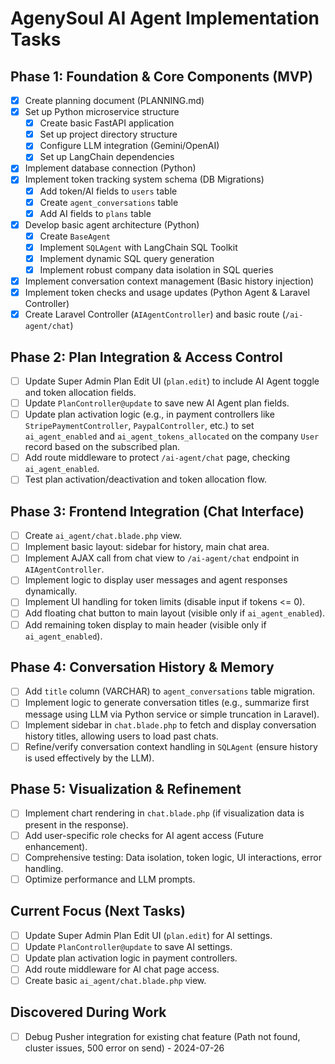 # AgenySoul AI Agent Implementation Tasks

## Phase 1: Foundation & Core Components (MVP)
- [x] Create planning document (PLANNING.md)
- [x] Set up Python microservice structure
  - [x] Create basic FastAPI application
  - [x] Set up project directory structure
  - [x] Configure LLM integration (Gemini/OpenAI)
  - [x] Set up LangChain dependencies
- [x] Implement database connection (Python)
- [x] Implement token tracking system schema (DB Migrations)
  - [x] Add token/AI fields to `users` table
  - [x] Create `agent_conversations` table
  - [x] Add AI fields to `plans` table
- [x] Develop basic agent architecture (Python)
  - [x] Create `BaseAgent`
  - [x] Implement `SQLAgent` with LangChain SQL Toolkit
  - [x] Implement dynamic SQL query generation
  - [x] Implement robust company data isolation in SQL queries
- [x] Implement conversation context management (Basic history injection)
- [x] Implement token checks and usage updates (Python Agent & Laravel Controller)
- [x] Create Laravel Controller (`AIAgentController`) and basic route (`/ai-agent/chat`)

## Phase 2: Plan Integration & Access Control
- [ ] Update Super Admin Plan Edit UI (`plan.edit`) to include AI Agent toggle and token allocation fields.
- [ ] Update `PlanController@update` to save new AI Agent plan fields.
- [ ] Update plan activation logic (e.g., in payment controllers like `StripePaymentController`, `PaypalController`, etc.) to set `ai_agent_enabled` and `ai_agent_tokens_allocated` on the company `User` record based on the subscribed plan.
- [ ] Add route middleware to protect `/ai-agent/chat` page, checking `ai_agent_enabled`.
- [ ] Test plan activation/deactivation and token allocation flow.

## Phase 3: Frontend Integration (Chat Interface)
- [ ] Create `ai_agent/chat.blade.php` view.
- [ ] Implement basic layout: sidebar for history, main chat area.
- [ ] Implement AJAX call from chat view to `/ai-agent/chat` endpoint in `AIAgentController`.
- [ ] Implement logic to display user messages and agent responses dynamically.
- [ ] Implement UI handling for token limits (disable input if tokens <= 0).
- [ ] Add floating chat button to main layout (visible only if `ai_agent_enabled`).
- [ ] Add remaining token display to main header (visible only if `ai_agent_enabled`).

## Phase 4: Conversation History & Memory
- [ ] Add `title` column (VARCHAR) to `agent_conversations` table migration.
- [ ] Implement logic to generate conversation titles (e.g., summarize first message using LLM via Python service or simple truncation in Laravel).
- [ ] Implement sidebar in `chat.blade.php` to fetch and display conversation history titles, allowing users to load past chats.
- [ ] Refine/verify conversation context handling in `SQLAgent` (ensure history is used effectively by the LLM).

## Phase 5: Visualization & Refinement
- [ ] Implement chart rendering in `chat.blade.php` (if visualization data is present in the response).
- [ ] Add user-specific role checks for AI agent access (Future enhancement).
- [ ] Comprehensive testing: Data isolation, token logic, UI interactions, error handling.
- [ ] Optimize performance and LLM prompts.

## Current Focus (Next Tasks)
- [ ] Update Super Admin Plan Edit UI (`plan.edit`) for AI settings.
- [ ] Update `PlanController@update` to save AI settings.
- [ ] Update plan activation logic in payment controllers.
- [ ] Add route middleware for AI chat page access.
- [ ] Create basic `ai_agent/chat.blade.php` view.

## Discovered During Work
- [ ] Debug Pusher integration for existing chat feature (Path not found, cluster issues, 500 error on send) - 2024-07-26
